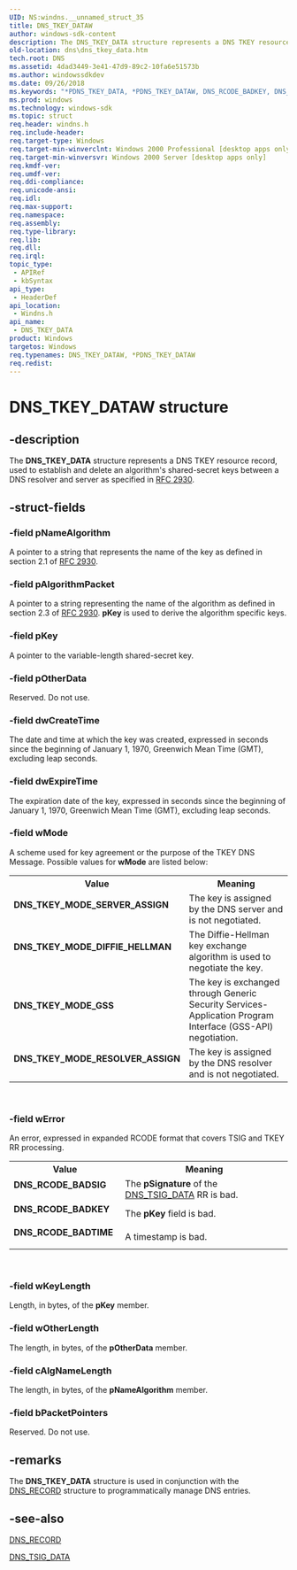 ```yaml
---
UID: NS:windns.__unnamed_struct_35
title: DNS_TKEY_DATAW
author: windows-sdk-content
description: The DNS_TKEY_DATA structure represents a DNS TKEY resource record, used to establish and delete an algorithm's shared-secret keys between a DNS resolver and server as specified in RFC 2930.
old-location: dns\dns_tkey_data.htm
tech.root: DNS
ms.assetid: 4dad3449-3e41-47d9-89c2-10fa6e51573b
ms.author: windowssdkdev
ms.date: 09/26/2018
ms.keywords: "*PDNS_TKEY_DATA, *PDNS_TKEY_DATAW, DNS_RCODE_BADKEY, DNS_RCODE_BADSIG, DNS_RCODE_BADTIME, DNS_TKEY_DATA, DNS_TKEY_DATA structure [DNS], DNS_TKEY_DATAW, DNS_TKEY_MODE_DIFFIE_HELLMAN, DNS_TKEY_MODE_GSS, DNS_TKEY_MODE_RESOLVER_ASSIGN, DNS_TKEY_MODE_SERVER_ASSIGN, PDNS_TKEY_DATA, PDNS_TKEY_DATA structure pointer [DNS], _dns_dns_tkey_data, dns.dns_tkey_data, windns/DNS_TKEY_DATA, windns/PDNS_TKEY_DATA"
ms.prod: windows
ms.technology: windows-sdk
ms.topic: struct
req.header: windns.h
req.include-header: 
req.target-type: Windows
req.target-min-winverclnt: Windows 2000 Professional [desktop apps only]
req.target-min-winversvr: Windows 2000 Server [desktop apps only]
req.kmdf-ver: 
req.umdf-ver: 
req.ddi-compliance: 
req.unicode-ansi: 
req.idl: 
req.max-support: 
req.namespace: 
req.assembly: 
req.type-library: 
req.lib: 
req.dll: 
req.irql: 
topic_type:
 - APIRef
 - kbSyntax
api_type:
 - HeaderDef
api_location:
 - Windns.h
api_name:
 - DNS_TKEY_DATA
product: Windows
targetos: Windows
req.typenames: DNS_TKEY_DATAW, *PDNS_TKEY_DATAW
req.redist: 
---
```


# DNS_TKEY_DATAW structure


## -description


The 
<b>DNS_TKEY_DATA</b> structure represents a DNS TKEY resource record, used to establish and delete an algorithm's shared-secret keys between a DNS resolver and server as specified in <a href="http://go.microsoft.com/fwlink/p/?linkid=90397">RFC 2930</a>.


## -struct-fields




### -field pNameAlgorithm

A pointer to a string that represents the name of the key as defined in section 2.1 of <a href="http://go.microsoft.com/fwlink/p/?linkid=90397">RFC 2930</a>.


### -field pAlgorithmPacket

A pointer to a string representing the name of the   algorithm as defined in section 2.3 of <a href="http://go.microsoft.com/fwlink/p/?linkid=90397">RFC 2930</a>. <b>pKey</b> is used to derive the algorithm specific keys.


### -field pKey

A pointer to the variable-length shared-secret key.


### -field pOtherData

Reserved. Do not use.


### -field dwCreateTime

The date and time at which the key was created, expressed in seconds since the beginning of January 1, 1970, Greenwich Mean Time (GMT), excluding leap seconds.


### -field dwExpireTime

The expiration date of the key, expressed in seconds since the beginning of January 1, 1970, Greenwich Mean Time (GMT), excluding leap seconds.


### -field wMode

A scheme used for key agreement or the purpose of the TKEY DNS Message. Possible values for <b>wMode</b> are listed below:

<table>
<tr>
<th>Value</th>
<th>Meaning</th>
</tr>
<tr>
<td width="40%"><a id="DNS_TKEY_MODE_SERVER_ASSIGN"></a><a id="dns_tkey_mode_server_assign"></a><dl>
<dt><b>DNS_TKEY_MODE_SERVER_ASSIGN</b></dt>
</dl>
</td>
<td width="60%">
The key is assigned by the DNS server and is not negotiated.

</td>
</tr>
<tr>
<td width="40%"><a id="DNS_TKEY_MODE_DIFFIE_HELLMAN"></a><a id="dns_tkey_mode_diffie_hellman"></a><dl>
<dt><b>DNS_TKEY_MODE_DIFFIE_HELLMAN</b></dt>
</dl>
</td>
<td width="60%">
The Diffie-Hellman key exchange algorithm is used to negotiate the key.

</td>
</tr>
<tr>
<td width="40%"><a id="DNS_TKEY_MODE_GSS_"></a><a id="dns_tkey_mode_gss_"></a><dl>
<dt><b>DNS_TKEY_MODE_GSS </b></dt>
</dl>
</td>
<td width="60%">
The key is exchanged through Generic Security Services-Application Program Interface (GSS-API) negotiation.

</td>
</tr>
<tr>
<td width="40%"><a id="DNS_TKEY_MODE_RESOLVER_ASSIGN"></a><a id="dns_tkey_mode_resolver_assign"></a><dl>
<dt><b>DNS_TKEY_MODE_RESOLVER_ASSIGN</b></dt>
</dl>
</td>
<td width="60%">
The key is assigned by the DNS resolver and is not negotiated.

</td>
</tr>
</table>
 


### -field wError

An error, expressed in expanded RCODE format that covers TSIG and TKEY RR processing.

<table>
<tr>
<th>Value</th>
<th>Meaning</th>
</tr>
<tr>
<td width="40%"><a id="DNS_RCODE_BADSIG"></a><a id="dns_rcode_badsig"></a><dl>
<dt><b>DNS_RCODE_BADSIG</b></dt>
</dl>
</td>
<td width="60%">
The <b>pSignature</b> of the <a href="https://msdn.microsoft.com/32077169-d319-45c0-982f-8d470cd70111">DNS_TSIG_DATA</a> RR is bad.

</td>
</tr>
<tr>
<td width="40%"><a id="DNS_RCODE_BADKEY"></a><a id="dns_rcode_badkey"></a><dl>
<dt><b>DNS_RCODE_BADKEY</b></dt>
</dl>
</td>
<td width="60%">
The <b>pKey</b> field is bad.

</td>
</tr>
<tr>
<td width="40%"><a id="DNS_RCODE_BADTIME"></a><a id="dns_rcode_badtime"></a><dl>
<dt><b>DNS_RCODE_BADTIME</b></dt>
</dl>
</td>
<td width="60%">
A timestamp is bad.

</td>
</tr>
</table>
 


### -field wKeyLength

Length, in bytes, of the <b>pKey</b> member.


### -field wOtherLength

The length, in bytes, of the <b>pOtherData</b> member.


### -field cAlgNameLength

The length, in bytes, of the <b>pNameAlgorithm</b> member.


### -field bPacketPointers

Reserved. Do not use.


## -remarks



The 
<b>DNS_TKEY_DATA</b> structure is used in conjunction with the 
<a href="https://msdn.microsoft.com/ab7b96a5-346f-4e01-bb2a-885f44764590">DNS_RECORD</a> structure to programmatically manage DNS entries.




## -see-also




<a href="https://msdn.microsoft.com/ab7b96a5-346f-4e01-bb2a-885f44764590">DNS_RECORD</a>



<a href="https://msdn.microsoft.com/32077169-d319-45c0-982f-8d470cd70111">DNS_TSIG_DATA</a>
 

 

